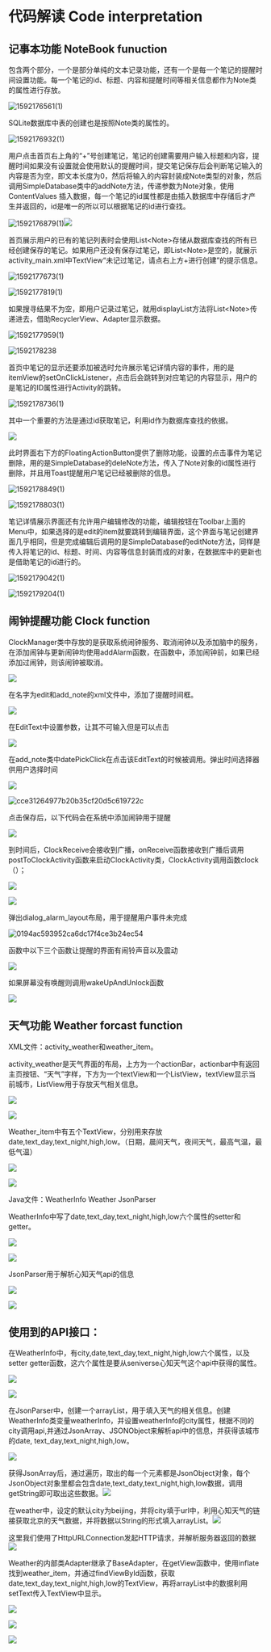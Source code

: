 # 代码解读 Code interpretation

## 记事本功能 NoteBook funuction

包含两个部分，一个是部分单纯的文本记录功能，还有一个是每一个笔记的提醒时间设置功能。每一个笔记的id、标题、内容和提醒时间等相关信息都作为Note类的属性进行存放。

![1592176561(1)](media/47c5aed36e2b261075828252a9f541ea.png)

SQLite数据库中表的创建也是按照Note类的属性的。

![1592176932(1)](media/e210605ff2898ccd08e507116c928a43.png)

用户点击首页右上角的“+”号创建笔记，笔记的创建需要用户输入标题和内容，提醒时间如果没有设置就会使用默认的提醒时间，提交笔记保存后会判断笔记输入的内容是否为空，即文本长度为0，然后将输入的内容封装成Note类型的对象，然后调用SimpleDatabase类中的addNote方法，传递参数为Note对象，使用ContentValues
插入数据，每一个笔记的id属性都是由插入数据库中存储后才产生并返回的，id是唯一的所以可以根据笔记的id进行查找。

![1592176879(1)](media/a4250574ae8c07be4f58f1d8535ed4f3.png)![](media/e2334b8f59021061425c7e0e56dd6e02.png)

首页展示用户的已有的笔记列表时会使用List\<Note\>存储从数据库查找的所有已经创建保存的笔记。如果用户还没有保存过笔记，即List\<Note\>是空的，就展示activity_main.xml中TextView“未记过笔记，请点右上方+进行创建”的提示信息。

![1592177673(1)](media/d467c79d939c6e993b61815526992341.png)

![1592177819(1)](media/531a58d21f47e55c66d530aaf9045aaa.png)

如果搜寻结果不为空，即用户记录过笔记，就用displayList方法将List\<Note\>传递进去，借助RecyclerView、Adapter显示数据。

![1592177959(1)](media/27ca9797c395f1f620f18f1a054a69d9.png)

![1592178238](media/95a5d7c8f7c3fd62be93056134a0387a.png)

首页中笔记的显示还要添加被选时允许展示笔记详情内容的事件，用的是itemView的setOnClickListener，点击后会跳转到对应笔记的内容显示，用户的是笔记的ID属性进行Activity的跳转。

![1592178736(1)](media/b510802023d1529c91cf26e43e415149.png)

其中一个重要的方法是通过id获取笔记，利用id作为数据库查找的依据。

![](media/1bf4e6b05a238eb55b15fa11e035d7f1.png)

此时界面右下方的FloatingActionButton提供了删除功能，设置的点击事件为笔记删除，用的是SimpleDatabase的deleNote方法，传入了Note对象的id属性进行删除，并且用Toast提醒用户笔记已经被删除的信息。

![1592178849(1)](media/078105eed1abfaa69774d35441750231.png)

![1592178803(1)](media/57e02167c58e63e2a5927fa94e54f5ee.png)

笔记详情展示界面还有允许用户编辑修改的功能，编辑按钮在Toolbar上面的Menu中，如果选择的是edit的item就要跳转到编辑界面，这个界面与笔记创建界面几乎相同，但是完成编辑后调用的是SimpleDatabase的editNote方法，同样是传入将笔记的id、标题、时间、内容等信息封装而成的对象，在数据库中的更新也是借助笔记的id进行的。

![1592179042(1)](media/e2bb2f26a5eebb17d0bcfcfb020c2c22.png)

![1592179204(1)](media/794b2dbbf2a9ec5b5135c464a707d0e1.png)

## 闹钟提醒功能 Clock function

ClockManager类中存放的是获取系统闹钟服务、取消闹钟以及添加脑中的服务，在添加闹钟与更新闹钟均使用addAlarm函数，在函数中，添加闹钟前，如果已经添加过闹钟，则该闹钟被取消。

![](media/5183aa28cea9fad0ac368082da3ea3cb.png)

在名字为edit和add_note的xml文件中，添加了提醒时间框。

![](media/fa946ecf8e35b59e8964f9e73781d6d9.png)

在EditText中设置参数，让其不可输入但是可以点击

![](media/9583122a81511bdf2423f165a7d30e04.png)

在add_note类中datePickClick在点击该EditText的时候被调用。弹出时间选择器供用户选择时间

![](media/14d97e1e74e0a7df111566ad2ebb97cd.png)

![cce31264977b20b35cf20d5c619722c](media/278615db5b1982ddcf045d5713263817.jpeg)

点击保存后，以下代码会在系统中添加闹钟用于提醒

![](media/7245fa8ff1a0c68ef551851a859d65ca.png)

到时间后，ClockReceive会接收到广播，onReceive函数接收到广播后调用postToClockActivity函数来启动ClockActivity类，ClockActivity调用函数clock（）；

![](media/d4bec1a5de66515391c9f0681f7e4c27.png)

![](media/6694a6b40ec845fb7b676f19e6358d97.png)

弹出dialog_alarm_layout布局，用于提醒用户事件未完成

![0194ac593952ca6dc17f4ce3b24ec54](media/bd08f712c854383e1f8cf9d19f079d90.jpeg)

函数中以下三个函数让提醒的界面有闹铃声音以及震动

![](media/149fd1f724e076cc733b86b990cc0ac9.png)

如果屏幕没有唤醒则调用wakeUpAndUnlock函数

![](media/1161755308813e2fb6b9cb81b094ebce.png)

## 天气功能 Weather forcast function

XML文件：activity_weather和weather_item。

activity_weather是天气界面的布局，上方为一个actionBar，actionbar中有返回主页按钮、“天气”字样，下方为一个textView和一个ListView，textView显示当前城市，ListView用于存放天气相关信息。

![](media/f2960519140313f45d7b155cc146c258.png)

![](media/d008a84afe4c32552fc83d9ea5c56708.png)

Weather_item中有五个TextView，分别用来存放date,text_day,text_night,high,low。（日期，晨间天气，夜间天气，最高气温，最低气温）

![](media/ccf5dcaa3d4f20a4f72f966720d2091a.png)

![](media/44c926ab70dfb35d242fa391c385cf28.png)

Java文件：WeatherInfo Weather JsonParser

WeatherInfo中写了date,text_day,text_night,high,low六个属性的setter和getter。

![](media/0857fc89ab67b8109eaea55e219f5370.png)

![](media/da681aa19180c84f939f44814a8506be.png)

JsonParser用于解析心知天气api的信息

![](media/380a355a83f097fdb8b7efc003f33c02.png)

![](media/fb20151ae0338bb6478b35c97d02d59a.png)

## 使用到的API接口：

在WeatherInfo中，有city,date,text_day,text_night,high,low六个属性，以及setter
getter函数，这六个属性是要从seniverse心知天气这个api中获得的属性。

![](media/86363436d31cb6a14df23ac981fad773.png)

![](media/2292cab726dba6acec618093a5f7da17.png)

在JsonParser中，创建一个arrayList，用于填入天气的相关信息。创建WeatherInfo类变量weatherInfo，并设置weatherInfo的city属性，根据不同的city调用api,并通过JsonArray、JSONObject来解析api中的信息，并获得该城市的date,
text_day,text_night,high,low。

![](media/3d22f0c8a5b3d8c331412259eccbaf2f.png)

获得JsonArray后，通过遍历，取出的每一个元素都是JsonObject对象，每个JsonObject对象里都会包含date,text_daty,text_night,high,low数据，调用getString即可取出这些数据。![](media/7e241328adaaa6d31f98717b00868192.png)

在weather中，设定的默认city为beijing，并将city填于url中，利用心知天气的链接获取北京的天气数据，并将数据以String的形式填入arrayList。![](media/3a4790658707870130c8ee16d27ede8d.png)

这里我们使用了HttpURLConnection发起HTTP请求，并解析服务器返回的数据![](media/3a4790658707870130c8ee16d27ede8d.png)

Weather的内部类Adapter继承了BaseAdapter，在getView函数中，使用inflate找到weather_item，并通过findViewById函数，获取date,text_day,text_night,high,low的TextView，再将arrayList中的数据利用setText传入TextView中显示。

![](media/9cf8585f41f63dcd8ad9994cecbc3cb1.png)

![](media/9518f2ed84a5882299e0d4a35ea3ca83.png)

![](media/18fe0ae0dfce2e26d3d4f0e344a9ddfc.png)
